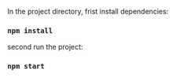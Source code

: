 In the project directory, frist install dependencies:

### `npm install`

second run the project:
### `npm start`
